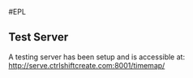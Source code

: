 #EPL

## Test Server
A testing server has been setup and is accessible at: http://serve.ctrlshiftcreate.com:8001/timemap/
